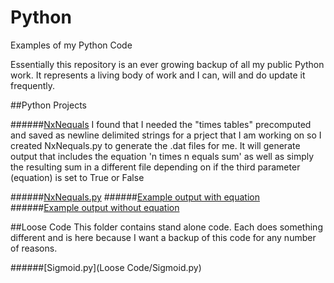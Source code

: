 # Python
Examples of my Python Code

Essentially this repository is an ever growing backup of all my public Python work. It represents a living body of work and I can, will and do update it frequently.

##Python Projects

######[NxNequals](Projects/NxNequals)
I found that I needed the "times tables" precomputed and saved as newline delimited strings for a prject that I am working on so I created NxNequals.py to generate the .dat files for me. It will generate output that includes the equation 'n times n equals sum' as well as simply the resulting sum in a different file depending on if the third parameter (equation) is set to True or False

######[NxNequals.py](Projects/NxNequals/NxNequals.py)
######[Example output with equation](Projects/NxNequals/89Times(n)Equations.dat)
######[Example output without equation](Projects/NxNequals/89Times(n).dat)



##Loose Code
This folder contains stand alone code. Each does something different and is here because I want a backup of this code for any number of reasons. 

######[Sigmoid.py](Loose Code/Sigmoid.py)
